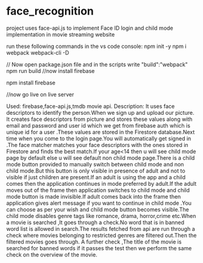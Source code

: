 # face_recognition
project uses face-api.js to implement Face ID login and child mode implementation in movie streaming website

run these following commands in the vs code console:
npm init -y
npm i webpack webpack-cli -D

// Now open package.json file and in the scripts write "build":"webpack"
npm run build
//now install firebase

npm install firebase

//now go live on live server

Used: firebase,face-api.js,tmdb movie api.
Description:
It uses face descriptors to identify the person.When we sign up and upload our picture. It creates face descriptors from picture and stores these values along with email and password and user id which we get from firebase auth which is unique id for a user .These values are stored in the Firestore database.Next time when you come to the login page.You will automatically get signed in .The face  matcher matches your face descriptors with the ones stored in Firestore and finds the best match.If your age<14 then u will see child mode page by default else u will see default non child mode page.There is a child mode button provided to manually switch between child mode and non child mode.But this button is only visible in presence of adult and not to visible if just children are present.If an adult is using the app and a child comes then the application continues in mode preferred by adult.If the adult moves out of the frame then application switches to child mode and child mode button is made invisible.If adult comes back into the frame then application gives alert message if you want to continue in child mode .You can choose as per your wish and child mode button becomes visible.The child mode disables genre tags like romance, drama, horror,crime etc.When a movie is searched ,It goes through a check.No word that is in banned word list is allowed in search.The results fetched from api are run through a check where movies belonging to restricted genres are filtered out.Then the filtered movies goes through. A further check ,The title of the movie is searched for banned words if it passes the test then we perform the same check on the overview of the movie.
